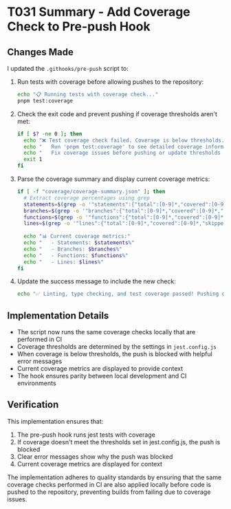 # T031 Summary - Add Coverage Check to Pre-push Hook

## Changes Made

I updated the `.githooks/pre-push` script to:

1. Run tests with coverage before allowing pushes to the repository:
   ```sh
   echo "📋 Running tests with coverage check..."
   pnpm test:coverage
   ```

2. Check the exit code and prevent pushing if coverage thresholds aren't met:
   ```sh
   if [ $? -ne 0 ]; then
     echo "❌ Test coverage check failed. Coverage is below thresholds."
     echo "   Run 'pnpm test:coverage' to see detailed coverage information."
     echo "   Fix coverage issues before pushing or update thresholds in jest.config.js."
     exit 1
   fi
   ```

3. Parse the coverage summary and display current coverage metrics:
   ```sh
   if [ -f "coverage/coverage-summary.json" ]; then
     # Extract coverage percentages using grep
     statements=$(grep -o '"statements":{"total":[0-9]*,"covered":[0-9]*,"skipped":[0-9]*,"pct":[0-9.]*' coverage/coverage-summary.json | grep -o '"pct":[0-9.]*' | grep -o '[0-9.]*')
     branches=$(grep -o '"branches":{"total":[0-9]*,"covered":[0-9]*,"skipped":[0-9]*,"pct":[0-9.]*' coverage/coverage-summary.json | grep -o '"pct":[0-9.]*' | grep -o '[0-9.]*')
     functions=$(grep -o '"functions":{"total":[0-9]*,"covered":[0-9]*,"skipped":[0-9]*,"pct":[0-9.]*' coverage/coverage-summary.json | grep -o '"pct":[0-9.]*' | grep -o '[0-9.]*')
     lines=$(grep -o '"lines":{"total":[0-9]*,"covered":[0-9]*,"skipped":[0-9]*,"pct":[0-9.]*' coverage/coverage-summary.json | grep -o '"pct":[0-9.]*' | grep -o '[0-9.]*')
     
     echo "📊 Current coverage metrics:"
     echo "   - Statements: $statements%"
     echo "   - Branches: $branches%"
     echo "   - Functions: $functions%"
     echo "   - Lines: $lines%"
   fi
   ```

4. Update the success message to include the new check:
   ```sh
   echo "✅ Linting, type checking, and test coverage passed! Pushing changes..."
   ```

## Implementation Details

- The script now runs the same coverage checks locally that are performed in CI
- Coverage thresholds are determined by the settings in `jest.config.js`
- When coverage is below thresholds, the push is blocked with helpful error messages
- Current coverage metrics are displayed to provide context
- The hook ensures parity between local development and CI environments

## Verification

This implementation ensures that:
1. The pre-push hook runs jest tests with coverage
2. If coverage doesn't meet the thresholds set in jest.config.js, the push is blocked
3. Clear error messages show why the push was blocked
4. Current coverage metrics are displayed for context

The implementation adheres to quality standards by ensuring that the same coverage checks performed in CI are also applied locally before code is pushed to the repository, preventing builds from failing due to coverage issues.
